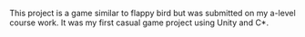 This project is a game similar to flappy bird but was submitted on my a-level course work. It was my first casual game project using Unity and C*. 
